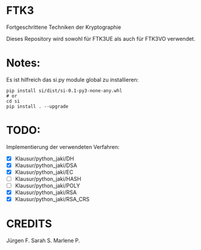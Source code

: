 # FTK3
Fortgeschrittene Techniken der Kryptographie

Dieses Repository wird sowohl für FTK3UE als auch für FTK3VO verwendet.

# Notes:
Es ist hilfreich das si.py module global zu installieren:
```
pip install si/dist/si-0.1-py3-none-any.whl
# or
cd si
pip install . --upgrade
```

# TODO:
Implementierung der verwendeten Verfahren:
 - [x] Klausur/python_jaki/DH
 - [x] Klausur/python_jaki/DSA
 - [x] Klausur/python_jaki/EC
 - [ ] Klausur/python_jaki/HASH
 - [ ] Klausur/python_jaki/POLY
 - [x] Klausur/python_jaki/RSA
 - [x] Klausur/python_jaki/RSA_CRS

# CREDITS
Jürgen F.
Sarah S.
Marlene P.


